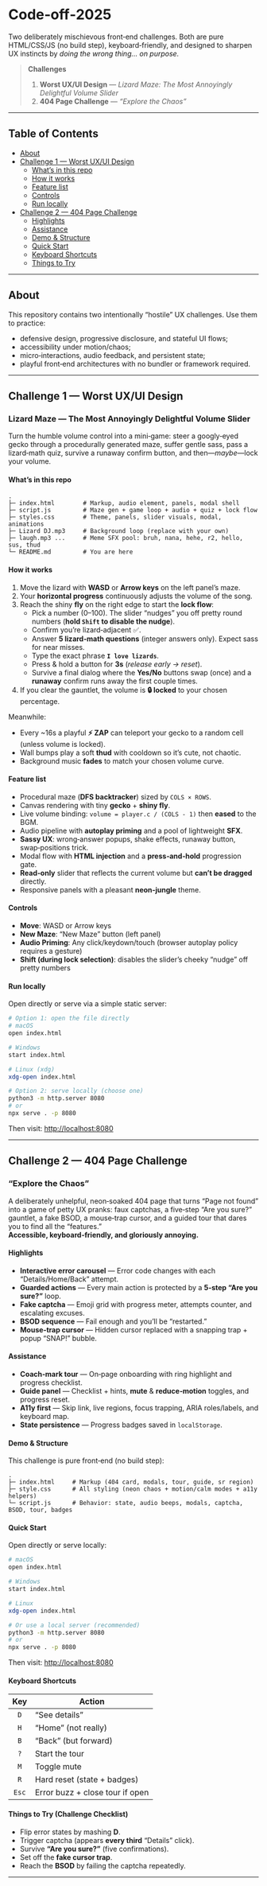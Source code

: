 # Code‑off‑2025

Two deliberately mischievous front‑end challenges. Both are pure HTML/CSS/JS (no build step), keyboard‑friendly, and designed to sharpen UX instincts by *doing the wrong thing… on purpose.*

> **Challenges**
> 1) **Worst UX/UI Design** — _Lizard Maze: The Most Annoyingly Delightful Volume Slider_  
> 2) **404 Page Challenge** — _“Explore the Chaos”_

---

## Table of Contents

- [About](#about)
- [Challenge 1 — Worst UX/UI Design](#challenge-1--worst-uxui-design)
  - [What’s in this repo](#whats-in-this-repo)
  - [How it works](#how-it-works)
  - [Feature list](#feature-list)
  - [Controls](#controls)
  - [Run locally](#run-locally)
- [Challenge 2 — 404 Page Challenge](#challenge-2--404-page-challenge)
  - [Highlights](#highlights)
  - [Assistance](#assistance)
  - [Demo & Structure](#demo--structure)
  - [Quick Start](#quick-start)
  - [Keyboard Shortcuts](#keyboard-shortcuts)
  - [Things to Try](#things-to-try-challenge-checklist)
---

## About

This repository contains two intentionally “hostile” UX challenges. Use them to practice:
- defensive design, progressive disclosure, and stateful UI flows;
- accessibility under motion/chaos;
- micro‑interactions, audio feedback, and persistent state;
- playful front‑end architectures with no bundler or framework required.

---

## Challenge 1 — Worst UX/UI Design

### **Lizard Maze — The Most Annoyingly Delightful Volume Slider**

Turn the humble volume control into a mini‑game: steer a googly‑eyed gecko through a procedurally generated maze, suffer gentle sass, pass a lizard‑math quiz, survive a runaway confirm button, and then—*maybe*—lock your volume.

#### What’s in this repo

```text
.
├─ index.html        # Markup, audio element, panels, modal shell
├─ script.js         # Maze gen + game loop + audio + quiz + lock flow
├─ styles.css        # Theme, panels, slider visuals, modal, animations
├─ Lizard DJ.mp3     # Background loop (replace with your own)
├─ laugh.mp3 ...     # Meme SFX pool: bruh, nana, hehe, r2, hello, sus, thud
└─ README.md         # You are here
```

#### How it works

1. Move the lizard with **WASD** or **Arrow keys** on the left panel’s maze.  
2. Your **horizontal progress** continuously adjusts the volume of the song.  
3. Reach the shiny **fly** on the right edge to start the **lock flow**:
   - Pick a number (0–100). The slider “nudges” you off pretty round numbers (**hold `Shift` to disable the nudge**).
   - Confirm you’re lizard‑adjacent ✅.
   - Answer **5 lizard‑math questions** (integer answers only). Expect sass for near misses.
   - Type the exact phrase **`I love lizards`**.
   - Press & hold a button for **3s** (*release early → reset*).
   - Survive a final dialog where the **Yes/No** buttons swap (once) and a **runaway** confirm runs away the first couple times.
4. If you clear the gauntlet, the volume is **🔒 locked** to your chosen percentage.

Meanwhile:
- Every ~16s a playful **⚡ ZAP** can teleport your gecko to a random cell (unless volume is locked).
- Wall bumps play a soft **thud** with cooldown so it’s cute, not chaotic.
- Background music **fades** to match your chosen volume curve.

#### Feature list

- Procedural maze (**DFS backtracker**) sized by `COLS × ROWS`.
- Canvas rendering with tiny **gecko** + **shiny fly**.
- Live volume binding: `volume = player.c / (COLS - 1)` then **eased** to the BGM.
- Audio pipeline with **autoplay priming** and a pool of lightweight **SFX**.
- **Sassy UX**: wrong‑answer popups, shake effects, runaway button, swap‑positions trick.
- Modal flow with **HTML injection** and a **press‑and‑hold** progression gate.
- **Read‑only** slider that reflects the current volume but **can’t be dragged** directly.
- Responsive panels with a pleasant **neon‑jungle** theme.

#### Controls

- **Move**: WASD or Arrow keys  
- **New Maze**: “New Maze” button (left panel)  
- **Audio Priming**: Any click/keydown/touch (browser autoplay policy requires a gesture)  
- **Shift (during lock selection)**: disables the slider’s cheeky “nudge” off pretty numbers

#### Run locally

Open directly or serve via a simple static server:

```bash
# Option 1: open the file directly
# macOS
open index.html

# Windows
start index.html

# Linux (xdg)
xdg-open index.html
```

```bash
# Option 2: serve locally (choose one)
python3 -m http.server 8080
# or
npx serve . -p 8080
```

Then visit: <http://localhost:8080>

---

## Challenge 2 — 404 Page Challenge

### **“Explore the Chaos”**

A deliberately unhelpful, neon‑soaked 404 page that turns “Page not found” into a game of petty UX pranks: faux captchas, a five‑step “Are you sure?” gauntlet, a fake BSOD, a mouse‑trap cursor, and a guided tour that dares you to find all the “features.”  
**Accessible, keyboard‑friendly, and gloriously annoying.**

#### Highlights

- **Interactive error carousel** — Error code changes with each “Details/Home/Back” attempt.
- **Guarded actions** — Every main action is protected by a **5‑step “Are you sure?”** loop.
- **Fake captcha** — Emoji grid with progress meter, attempts counter, and escalating excuses.
- **BSOD sequence** — Fail enough and you’ll be “restarted.”
- **Mouse‑trap cursor** — Hidden cursor replaced with a snapping trap + popup “SNAP!” bubble.

#### Assistance

- **Coach‑mark tour** — On‑page onboarding with ring highlight and progress checklist.
- **Guide panel** — Checklist + hints, **mute** & **reduce‑motion** toggles, and progress reset.
- **A11y first** — Skip link, live regions, focus trapping, ARIA roles/labels, and keyboard map.
- **State persistence** — Progress badges saved in `localStorage`.

#### Demo & Structure

This challenge is pure front‑end (no build step):

```text
.
├─ index.html     # Markup (404 card, modals, tour, guide, sr region)
├─ style.css      # All styling (neon chaos + motion/calm modes + a11y helpers)
└─ script.js      # Behavior: state, audio beeps, modals, captcha, BSOD, tour, badges
```

#### Quick Start

Open directly or serve locally:

```bash
# macOS
open index.html

# Windows
start index.html

# Linux
xdg-open index.html
```

```bash
# Or use a local server (recommended)
python3 -m http.server 8080
# or
npx serve . -p 8080
```

Then visit: <http://localhost:8080>

#### Keyboard Shortcuts

| Key | Action                 |
|:---:|------------------------|
| `D` | “See details”          |
| `H` | “Home” (not really)    |
| `B` | “Back” (but forward)   |
| `?` | Start the tour         |
| `M` | Toggle mute            |
| `R` | Hard reset (state + badges) |
| `Esc` | Error buzz + close tour if open |

#### Things to Try (Challenge Checklist)

- Flip error states by mashing **D**.  
- Trigger captcha (appears **every third** “Details” click).  
- Survive **“Are you sure?”** (five confirmations).  
- Set off the **fake cursor trap**.  
- Reach the **BSOD** by failing the captcha repeatedly.  

---
